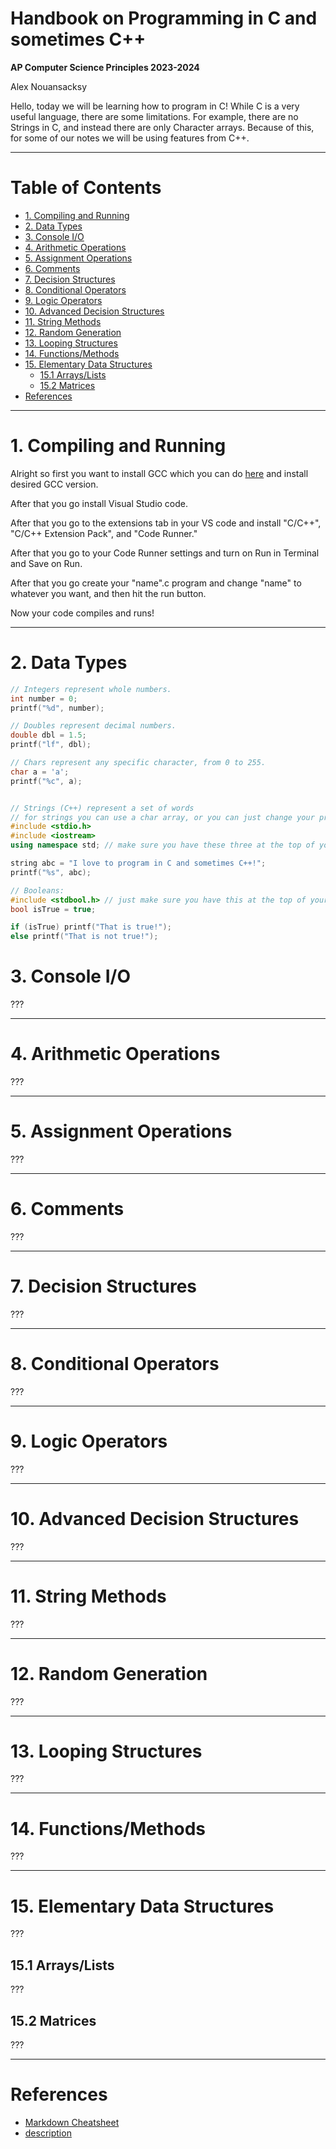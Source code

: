 <h1>Handbook on Programming in C and sometimes C++  </h1>

**AP Computer Science Principles 2023-2024**

Alex Nouansacksy

<!-- This is a comment (which will not be displayed in the live file);
replace all "???" with your own text. -->

Hello, today we will be learning how to program in C! While C is a very useful language,
there are some limitations. For example, there are no Strings in C, and instead there 
are only Character arrays. Because of this, for some of our notes we will be using
features from C++.



___





<h1>Table of Contents</h1>

- [1. Compiling and Running](#1-compiling-and-running)
- [2. Data Types](#2-data-types)
- [3. Console I/O](#3-console-io)
- [4. Arithmetic Operations](#4-arithmetic-operations)
- [5. Assignment Operations](#5-assignment-operations)
- [6. Comments](#6-comments)
- [7. Decision Structures](#7-decision-structures)
- [8. Conditional Operators](#8-conditional-operators)
- [9. Logic Operators](#9-logic-operators)
- [10. Advanced Decision Structures](#10-advanced-decision-structures)
- [11. String Methods](#11-string-methods)
- [12. Random Generation](#12-random-generation)
- [13. Looping Structures](#13-looping-structures)
- [14. Functions/Methods](#14-functionsmethods)
- [15. Elementary Data Structures](#15-elementary-data-structures)
  - [15.1 Arrays/Lists](#151-arrayslists)
  - [15.2 Matrices](#152-matrices)
- [References](#references)

<!-- 
- [16. Major Keywords](#16-major-keywords)
- [17. Error Handling](#17-error-handling)
- [18. Working with Files](#18-working-with-files)
- [19. Major Language Features](#19-major-language-features)
  - [19.1 Classes](#191-classes)
  - [19.2 Inheritance](#192-inheritance)
  - [19.3 Generic Typing (Templates)](#193-generic-typing-templates)
  - [19.4 Pointers](#194-pointers)
- [20. Importing Local Libraries](#20-importing-local-libraries)
- [21. Working with Time](#21-working-with-time)
- [22. Importing Libaries from Package managers](#22-importing-libaries-from-package-managers)
- [23. Bitwise Operators](#23-bitwise-operators)
- [24. Common Data Structures](#24-common-data-structures)
- [25. Advanced Language Features](#25-advanced-language-features)
-->




___





# 1. Compiling and Running

Alright so first you want to install GCC which you can do [here](https://www.youtube.com/watch?v=k6juv3mIr9o&t=83s&ab_channel=NickWalton) and install desired GCC version.

After that you go install Visual Studio code.

After that you go to the extensions tab in your VS code and install "C/C++", "C/C++ Extension Pack", and "Code Runner."

After that you go to your Code Runner settings and turn on Run in Terminal and Save on Run.

After that you go create your "name".c program and change "name" to whatever you want, and then hit the run button.

Now your code compiles and runs!



___





# 2. Data Types
```cpp
// Integers represent whole numbers.
int number = 0;
printf("%d", number);

// Doubles represent decimal numbers.
double dbl = 1.5;
printf("lf", dbl);

// Chars represent any specific character, from 0 to 255.
char a = 'a';
printf("%c", a);


// Strings (C++) represent a set of words
// for strings you can use a char array, or you can just change your program to C++;
#include <stdio.h>
#include <iostream>
using namespace std; // make sure you have these three at the top of your program.

string abc = "I love to program in C and sometimes C++!";
printf("%s", abc);

// Booleans: 
#include <stdbool.h> // just make sure you have this at the top of your program.
bool isTrue = true;

if (isTrue) printf("That is true!");
else printf("That is not true!");

```





# 3. Console I/O

???





___





# 4. Arithmetic Operations

???





___





# 5. Assignment Operations

???





___





# 6. Comments

???





___





# 7. Decision Structures

???





___





# 8. Conditional Operators

???





___





# 9. Logic Operators

???





___





# 10. Advanced Decision Structures

???





___





# 11. String Methods

???





___





# 12. Random Generation

???





___





# 13. Looping Structures

???





___





# 14. Functions/Methods

???





___





# 15. Elementary Data Structures

???





## 15.1 Arrays/Lists

???






## 15.2 Matrices

???





___





<!-- 
EVERYTHING BELOW IS OPTIONAL; 
UNCOMMENT BY REMOVING THE ARROW TAGS SURROUNDING
(i.e., delete the "< !--" and "-- >" tags)

CHANGE THE SECTION NUMBERS AS DESIRED
-->

<!-- # 16. Major Keywords

???





___ -->





<!-- # 17. Error Handling

???





___ -->





<!-- # 18. Working with Files

???





___ -->





<!-- # 19. Major Language Features

???







## 19.1 Classes

???





## 19.2 Inheritance

???





## 19.3 Generic Typing (Templates)

???





## 19.4 Pointers

???





___ -->





<!-- # 20. Importing Local Libraries

???





___ -->





<!-- # 21. Working with Time

???





___ -->





<!-- # 22. Importing Libaries from Package managers

???





___ -->





<!-- # 23. Bitwise Operators

???





___ -->





<!-- # 24. Common Data Structures

???





___ -->





<!-- # 25. Advanced Language Features

???





___ -->





# References

* [Markdown Cheatsheet](https://gist.github.com/jonschlinkert/5854601)
* [description](http://example.com)